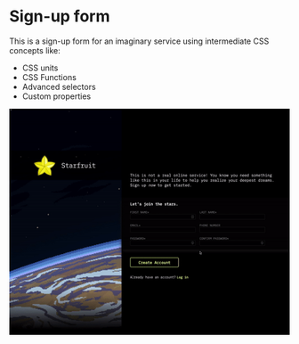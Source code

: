 # Sign-up form

This is a sign-up form for an imaginary service using intermediate CSS concepts like:

- CSS units
- CSS Functions
- Advanced selectors
- Custom properties

![gif](signup.gif)
